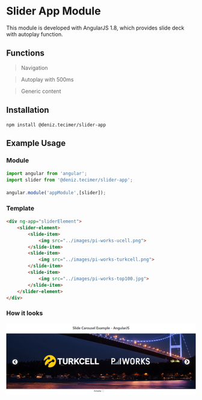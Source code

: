 # Slider App Module
This module is developed with AngularJS 1.8, which provides slide deck with autoplay function.

## Functions

>Navigation

>Autoplay with 500ms

>Generic content

## Installation

```
npm install @deniz.tecimer/slider-app
```

## Example Usage

### Module
```javascript
import angular from 'angular';
import slider from '@deniz.tecimer/slider-app';

angular.module('appModule',[slider]);
```

### Template
```html
<div ng-app="sliderElement">
    <slider-element>
        <slide-item>
            <img src="../images/pi-works-ucell.png">
        </slide-item>
        <slide-item>
            <img src="../images/pi-works-turkcell.png">
        </slide-item>
        <slide-item>
            <img src="../images/pi-works-top100.jpg">
        </slide-item>
    </slider-element>
</div>
```

### How it looks

![alt text](app/images/example-image.jpg)
